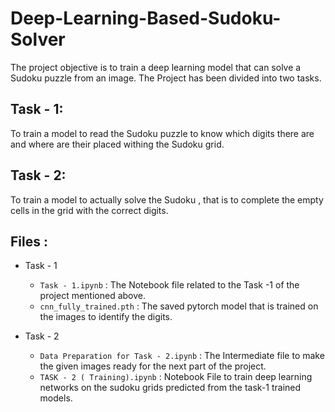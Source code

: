 # Deep-Learning-Based-Sudoku-Solver

The project objective is to train a deep learning model that can solve a Sudoku puzzle from an image. The Project has been divided into two tasks.

## Task - 1:
To train a model to read the Sudoku puzzle to know which digits there are and where are their placed withing the Sudoku grid.

## Task - 2:
To train a model to actually solve the Sudoku , that is to complete the empty cells in the grid with the correct digits.


## Files :
- Task - 1
    - `Task - 1.ipynb`  : The Notebook file related to the Task -1 of the project mentioned above.
    - `cnn_fully_trained.pth` : The saved pytorch model that is trained on the images to identify the digits.

- Task - 2
    - `Data Preparation for Task - 2.ipynb` : The Intermediate file to make the given images ready for the next part of the project.
    - `TASK - 2 ( Training).ipynb` : Notebook File to train deep learning networks on the sudoku grids predicted from the task-1 trained models.
  
 




